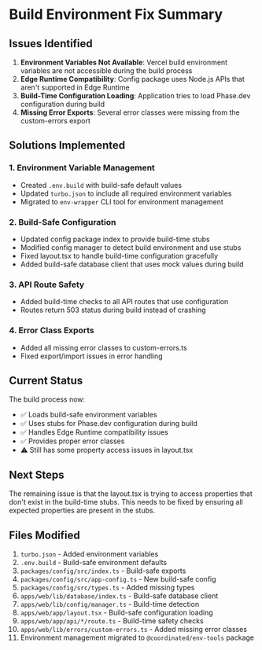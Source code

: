 # Build Environment Fix Summary

## Issues Identified

1. **Environment Variables Not Available**: Vercel build environment variables are not accessible during the build process
2. **Edge Runtime Compatibility**: Config package uses Node.js APIs that aren't supported in Edge Runtime
3. **Build-Time Configuration Loading**: Application tries to load Phase.dev configuration during build
4. **Missing Error Exports**: Several error classes were missing from the custom-errors export

## Solutions Implemented

### 1. Environment Variable Management
- Created `.env.build` with build-safe default values
- Updated `turbo.json` to include all required environment variables
- Migrated to `env-wrapper` CLI tool for environment management

### 2. Build-Safe Configuration
- Updated config package index to provide build-time stubs
- Modified config manager to detect build environment and use stubs
- Fixed layout.tsx to handle build-time configuration gracefully
- Added build-safe database client that uses mock values during build

### 3. API Route Safety
- Added build-time checks to all API routes that use configuration
- Routes return 503 status during build instead of crashing

### 4. Error Class Exports
- Added all missing error classes to custom-errors.ts
- Fixed export/import issues in error handling

## Current Status

The build process now:
- ✅ Loads build-safe environment variables
- ✅ Uses stubs for Phase.dev configuration during build
- ✅ Handles Edge Runtime compatibility issues
- ✅ Provides proper error classes
- ⚠️ Still has some property access issues in layout.tsx

## Next Steps

The remaining issue is that the layout.tsx is trying to access properties that don't exist in the build-time stubs. This needs to be fixed by ensuring all expected properties are present in the stubs.

## Files Modified

1. `turbo.json` - Added environment variables
2. `.env.build` - Build-safe environment defaults
3. `packages/config/src/index.ts` - Build-safe exports
4. `packages/config/src/app-config.ts` - New build-safe config
5. `packages/config/src/types.ts` - Added missing types
6. `apps/web/lib/database/index.ts` - Build-safe database client
7. `apps/web/lib/config/manager.ts` - Build-time detection
8. `apps/web/app/layout.tsx` - Build-safe configuration loading
9. `apps/web/app/api/*/route.ts` - Build-time safety checks
10. `apps/web/lib/errors/custom-errors.ts` - Added missing error classes
11. Environment management migrated to `@coordinated/env-tools` package